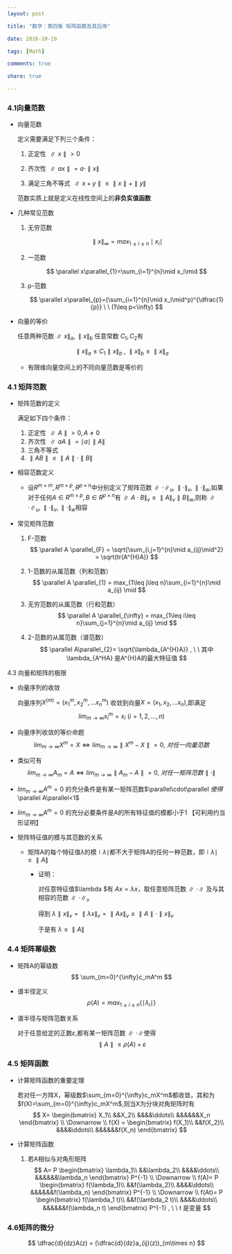 ```yaml
---
layout: post

title: "数学：第四章 矩阵函数及其应用"

date: 2016-10-19

tags: [Math]

comments: true

share: true

---
```


### 4.1向量范数

- 向量范数

  定义需要满足下列三个条件：

  1. 正定性 $\parallel x\parallel >0$

  2. 齐次性 $\parallel ax\parallel=a \cdot\parallel x \parallel$

  3. 满足三角不等式 $\parallel x+y \parallel \leq \parallel x \parallel +\parallel y\parallel$

  范数实质上就是定义在线性空间上的**非负实值函数**


- 几种常见范数

  1. 无穷范数

     $$
     \parallel x\parallel_{\infty} = max_{1\leq i \leq n}\mid x_{i}\mid
     $$

  2. 一范数

     $$
     \parallel x\parallel_{1}=\sum_{i=1}^{n}\mid x_i\mid
     $$

  3. p-范数

     $$
     \parallel x\parallel_{p}=(\sum_{i=1}^{n}\mid x_i\mid^p)^{\dfrac{1}{p}} \ \ (1\leq p<\infty)
     $$

- ​向量的等价

  任意两种范数$\parallel x\parallel_{a} , \parallel x\parallel_{b}$ 任意常数 $C_1,C_2$有

  $$
  \parallel x \parallel_{a} \leq C_1\parallel x \parallel_{b} \ , \ \parallel x\parallel_{b} \leq \parallel x \parallel_{a}
  $$

  - 有限维向量空间上的不同向量范数是等价的



### 4.1 矩阵范数

- 矩阵范数的定义

  满足如下四个条件：

  1. 正定性 $\parallel A \parallel>0 , A\neq0$
  2. 齐次性 $\parallel aA \parallel = \mid a\mid \parallel A \parallel$
  3. 三角不等式
  4. $\parallel AB\parallel\leq\parallel A \parallel \cdot \parallel B\parallel$



- 相容范数定义

  - 设$R^{m\times m},R^{m\times p},R^{p\times n}$中分别定义了矩阵范数$\parallel\cdot\parallel_{u},\parallel\cdot\parallel_{v},\parallel\cdot\parallel_w$,如果对于任何$A\in R^{m\times p},B\in R^{p\times n}$有$\parallel A\cdot B\parallel_{v}\leq\parallel A\parallel_{v}\parallel B\parallel_{w}$,则称$\parallel\cdot\parallel_{u},\parallel\cdot\parallel_{v},\parallel\cdot\parallel_w$相容

- 常见矩阵范数

  1. F-范数
     $$
     \parallel A \parallel_{F} = \sqrt{\sum_{i,j=1}^{n}\mid a_{ij}\mid^2} = \sqrt{tr(A^{H}A)}
     $$

  2. 1-范数的从属范数（列和范数）
     $$
     \parallel A \parallel_{1} = max_{1\leq j\leq n}\sum_{i=1}^{n}\mid a_{ij} \mid
     $$

  3. 无穷范数的从属范数（行和范数）
     $$
     \parallel A \parallel_{\infty} =  max_{1\leq i\leq n}\sum_{j=1}^{n}\mid a_{ij} \mid
     $$

  4. 2-范数的从属范数（谱范数）
     $$
     \parallel A\parallel_{2}= \sqrt{\lambda_{A^{H}A}} , \ \ 其中 \lambda_{A^HA} 是A^{H}A的最大特征值
     $$




4.3 向量和矩阵的极限

- 向量序列的收敛

  向量序列$X^{(m)} =(x_1^{m},x_2^{m},\dots x_n^{m})$ 收敛到向量$X=(x_1,x_2,\dots x_n)$,即满足
  $$
  lim_{m\to \infty}x_i^{m} = x_i \ (i=1,2,\dots,n)
  $$




- 向量序列收敛的等价命题
  $$
  lim_{m\to \infty}X^{m} = X \Leftrightarrow lim_{m\to \infty }\parallel X^{m} - X\parallel =0 , \ 对任一向量范数
  $$

- 类似可有
  $$
  lim_{m\to \infty}A_{m} = A \Leftrightarrow lim_{m\to \infty }\parallel A_{m} - A\parallel =0 , \ 对任一矩阵范数\parallel\cdot \parallel
  $$




- $lim_{m\to \infty}A^{m}=0$ 的充分条件是有某一矩阵范数$\parallel\cdot\parallel $使得$\parallel A\parallel<1$

- $lim_{m\to \infty}A^{m}=0$ 的充分必要条件是A的所有特征值的模都小于1 【可利用约当形证明】

- 矩阵特征值的模与其范数的关系

  - 矩阵A的每个特征值$\lambda$的模$\mid \lambda\mid$都不大于矩阵A的任何一种范数，即$\mid \lambda\mid \leq \parallel A\parallel$

    - 证明：

      对任意特征值$\lambda $有 $Ax =\lambda x$，取任意矩阵范数$\parallel\cdot\parallel$ 及与其相容的范数$\parallel\cdot\parallel_{v}$

      得到 $\lambda \parallel x \parallel_{v}=\parallel\lambda x\parallel_{v} = \parallel Ax\parallel_{v} \leq \parallel A \parallel \cdot\parallel x \parallel_{v}$ 

      于是有 $\lambda \leq \parallel A \parallel$



### 4.4 矩阵幂级数

- 矩阵A的幂级数
  $$
  \sum_{m=0}^{\infty}c_mA^m
  $$

- 谱半径定义
  $$
  \rho(A) = max_{1\leq i \leq n}\{\mid\lambda_i \mid\}
  $$

- 谱半径与矩阵范数关系

  对于任意给定的正数$\varepsilon$,都有某一矩阵范数$\parallel \cdot \parallel$使得
  $$
  \parallel A\parallel \leq \rho(A)+ \varepsilon
  $$




### 4.5 矩阵函数

- 计算矩阵函数的重要定理

  若对任一方阵X，幂级数$\sum_{m=0}^{\infty}c_mX^m$都收敛，其和为$f(X)=\sum_{m=0}^{\infty}c_mX^m$,则当X为分块对角矩阵时有
  $$
  X= 
  \begin{bmatrix}
  X_1\\
  &&X_2\\
  &&&&\ddots\\
  &&&&&&X_n
  \end{bmatrix}
  \\
  \Downarrow
  \\
  f(X) = 
  \begin{bmatrix}
  f(X_1)\\
  &&f(X_2)\\
  &&&&\ddots\\
  &&&&&&f(X_n)
  \end{bmatrix}
  $$

- 计算矩阵函数

  1. 若A相似与对角形矩阵
     $$
     A= P
     \begin{bmatrix}
     \lambda_1\\
     &&\lambda_2\\
     &&&&\ddots\\
     &&&&&&\lambda_n
     \end{bmatrix}
     P^{-1}
     \\
     \Downarrow
     \\
     f(A)=
     P
     \begin{bmatrix}
     f(\lambda_1)\\
     &&f(\lambda_2)\\
     &&&&\ddots\\
     &&&&&&f(\lambda_n)
     \end{bmatrix}
     P^{-1}
     \\
     \Downarrow
     \\
     f(At)=
     P
     \begin{bmatrix}
     f(\lambda_1 t)\\
     &&f(\lambda_2 t)\\
     &&&&\ddots\\
     &&&&&&f(\lambda_n t)
     \end{bmatrix}
     P^{-1}
      , \ \ t 是变量
     $$


### 4.6矩阵的微分

$$
\dfrac{d}{dz}A(z) = (\dfrac{d}{dz}a_{ij}(z))_{m\times n}
$$

